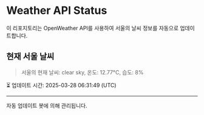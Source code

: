 
# Weather API Status

이 리포지토리는 OpenWeather API를 사용하여 서울의 날씨 정보를 자동으로 업데이트합니다.

## 현재 서울 날씨
> 서울의 현재 날씨: clear sky, 온도: 12.77°C, 습도: 8%

⏳ 업데이트 시간: 2025-03-28 06:31:49 (UTC)

---
자동 업데이트 봇에 의해 관리됩니다.
